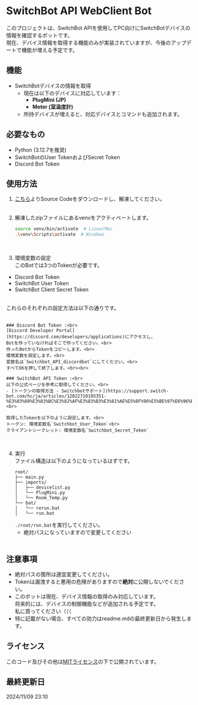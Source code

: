 # SwitchBot API WebClient Bot

このプロジェクトは、SwitchBot APIを使用してPC向けにSwitchBotデバイスの情報を確認するボットです。<br>
現在、デバイス情報を取得する機能のみが実装されていますが、今後のアップデートで機能が増える予定です。<br>

## 機能

- SwitchBotデバイスの情報を取得
  - 現在は以下のデバイスに対応しています：
    - **PlugMini (JP)**
    - **Meter (室温度計)**
  - 所持デバイスが増えると、対応デバイスとコマンドも追加されます。

## 必要なもの

- Python (3.12.7を推奨)
- SwitchBotのUser TokenおよびSecret Token
- Discord Bot Token

## 使用方法

1. [こちら](https://github.com/darui3018823/switchbot/releases)よりSource Codeをダウンロードし、解凍してください。<br><br>

2. 解凍したzipファイルにあるvenvをアクティベートします。
    ```bash
    source venv/bin/activate  # Linux/Mac
    .\venv\Scripts\activate  # Windows
    ```
<br>

3. 環境変数の設定<br>
このBotでは3つのTokenが必要です。<br>
- Discord Bot Token
- SwitchBot User Token
- SwitchBot Client Secret Token
<br>
これらのそれぞれの設定方法は以下の通りです。
<br>
<br>

    ### Discord Bot Token :<br>
    [Discord Developer Portal](https://discord.com/developers/applications)にアクセスし、
    Botを作っていなければそこで作ってください。<br>
    作ったBotからTokenをコピーします。<br>
    環境変数を設定します。<br>
    変数名は`Switchbot_API_discordbot`にしてください。<br>
    すべてOKを押して終了します。<br><br>

    ### SwitchBot API Token :<br>
    以下の公式ページを参考に取得してください。<br>
    - [トークンの取得方法 - Switchbotサポート](https://support.switch-bot.com/hc/ja/articles/12822710195351-%E3%83%88%E3%83%BC%E3%82%AF%E3%83%B3%E3%81%AE%E5%8F%96%E5%BE%97%E6%96%B9%E6%B3%95)<br>
    
    取得したTokenを以下のように設定します。<br>
    トークン: 環境変数名`Switchbot_User_Token`<br>
    クライアントシークレット: 環境変数名`Switchbot_Secret_Token`
<br>

4. 実行<br>
ファイル構造は以下のようになっているはずです。
    ```
    root/
    ├── main.py
    ├── imports/
    │   ├── devicelist.py
    │   └── PlugMini.py
    │   └── Room_Temp.py
    └── bat/
    │   └── rerun.bat
    │   └── run.bat
    ```
    `./root/run.bat`を実行してください。
     - 絶対パスになっていますので変更してください<br><br>
    
## 注意事項
- 絶対パスの箇所は適宜変更してください。
- Tokenは漏洩すると悪用の危険がありますので**絶対**に公開しないでください。
- このボットは現在、デバイス情報の取得のみ対応しています。<br>将来的には、デバイスの制御機能などが追加される予定です。<br>私に買ってください（（（
- 特に記載がない場合、すべての効力はreadme.mdの最終更新日から発生します。

## ライセンス
このコード及びその他は[MITライセンス]()の下で公開されています。

## 最終更新日
2024/11/09 23:10